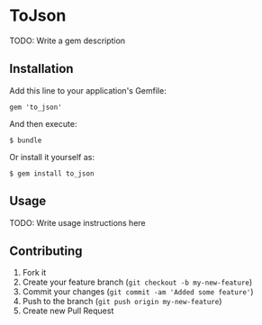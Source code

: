# ToJson

TODO: Write a gem description

## Installation

Add this line to your application's Gemfile:

    gem 'to_json'

And then execute:

    $ bundle

Or install it yourself as:

    $ gem install to_json

## Usage

TODO: Write usage instructions here

## Contributing

1. Fork it
2. Create your feature branch (`git checkout -b my-new-feature`)
3. Commit your changes (`git commit -am 'Added some feature'`)
4. Push to the branch (`git push origin my-new-feature`)
5. Create new Pull Request
